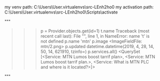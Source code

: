 my venv path: C:\Users\User\.virtualenvs\src-LEnh2ho0
my activation path: C:\Users\User\.virtualenvs\src-LEnh2ho0\Scripts\activate

"""
>>> p = Provider.objects.get(id=1)
>>> t.name
Traceback (most recent call last):
  File "<console>", line 1, in <module>
NameError: name 't' is not defined
>>> p.name
'mtn'
>>> p.image
<ImageFieldFile: mtn/2.png>
>>> p.updated
datetime.datetime(2019, 4, 28, 14, 50, 14, 621910, tzinfo=<UTC>)
>>> p.services.all()
<QuerySet [<Service: MTN Lumos boost tarrif plan>, <Service: MTN Lumos boost tarrif plan.>, <Service: What is MTN PLC and where is it located?>]>

"""